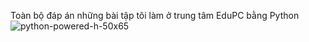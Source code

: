 Toàn bộ đáp án những bài tập tôi làm ở trung tâm EduPC bằng Python ![python-powered-h-50x65](https://github.com/ChugMin/Tin_EduPC/assets/113907009/7c5e3732-700e-46a7-be8a-802026db2743)
